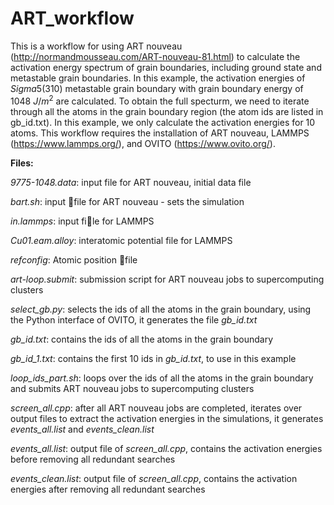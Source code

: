 # ART_workflow

This is a workflow for using ART nouveau (http://normandmousseau.com/ART-nouveau-81.html) to calculate the activation energy spectrum of grain boundaries, including ground state and metastable grain boundaries. In this example, the activation energies of $Sigma5$(310) metastable grain boundary with grain boundary energy of 1048 $J/m^2$ are calculated. To obtain the full specturm, we need to iterate through all the atoms in the grain boundary region (the atom ids are listed in gb_id.txt). In this example, we only calculate the activation energies for 10 atoms. This workflow requires the installation of ART nouveau, LAMMPS (https://www.lammps.org/), and OVITO (https://www.ovito.org/).

**Files:**

*9775-1048.data*: input file for ART nouveau, initial data file

*bart.sh*: input file for ART nouveau - sets the simulation

*in.lammps*: input file for LAMMPS

*Cu01.eam.alloy*: interatomic potential file for LAMMPS

*refconfig*: Atomic position file

*art-loop.submit*: submission script for ART nouveau jobs to supercomputing clusters

*select_gb.py*: selects the ids of all the atoms in the grain boundary, using the Python interface of OVITO, it generates the file *gb_id.txt*

*gb_id.txt*: contains the ids of all the atoms in the grain boundary

*gb_id_1.txt*: contains the first 10 ids in *gb_id.txt*, to use in this example

*loop_ids_part.sh*: loops over the ids of all the atoms in the grain boundary and submits ART nouveau jobs to supercomputing clusters

*screen_all.cpp*: after all ART nouveau jobs are completed, iterates over output files to extract the activation energies in the simulations, it generates *events_all.list* and *events_clean.list*

*events_all.list*: output file of *screen_all.cpp*, contains the activation energies before removing all redundant searches

*events_clean.list*: output file of *screen_all.cpp*, contains the activation energies after removing all redundant searches

